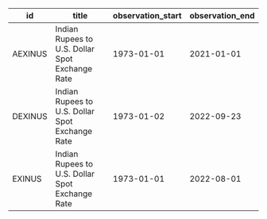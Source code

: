 | id      | title                                           | observation_start   | observation_end   |
|---------|-------------------------------------------------|---------------------|-------------------|
| AEXINUS | Indian Rupees to U.S. Dollar Spot Exchange Rate | 1973-01-01          | 2021-01-01        |
| DEXINUS | Indian Rupees to U.S. Dollar Spot Exchange Rate | 1973-01-02          | 2022-09-23        |
| EXINUS  | Indian Rupees to U.S. Dollar Spot Exchange Rate | 1973-01-01          | 2022-08-01        |